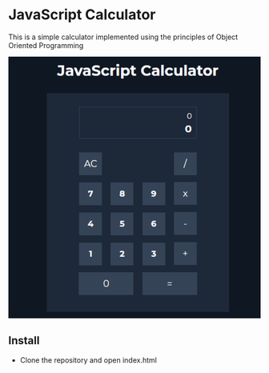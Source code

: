 # JavaScript Calculator 

This is a simple calculator implemented using the principles of Object Oriented Programming 

![JS Calculator](img/calculator.gif)

## Install
* Clone the repository and open index.html
